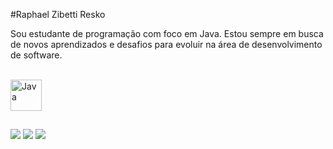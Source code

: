 #Raphael Zibetti Resko

Sou estudante de programação com foco em Java. Estou sempre em busca de novos aprendizados e desafios para evoluir na área de desenvolvimento de software.

<div style="display: inline_block"><br>
  <img align="center" alt="Java" height="50" width="50" <img src="https://cdn.jsdelivr.net/gh/devicons/devicon@latest/icons/java/java-original-wordmark.svg" />
</div>
  
  ##
 
<div> 
  <a href="https://instagram.com/012_faelr" target="_blank"><img src="https://img.shields.io/badge/-Instagram-%23E4405F?style=for-the-badge&logo=instagram&logoColor=white" target="_blank"></a>
  <a href = "mailto:rapharesko@gmail.com"><img src="https://img.shields.io/badge/-Gmail-%23333?style=for-the-badge&logo=gmail&logoColor=white" target="_blank"></a>
  <a href="https://www.linkedin.com/in/raphaelresko" target="_blank"><img src="https://img.shields.io/badge/-LinkedIn-%230077B5?style=for-the-badge&logo=linkedin&logoColor=white" target="_blank"></a> 
  
</div>
